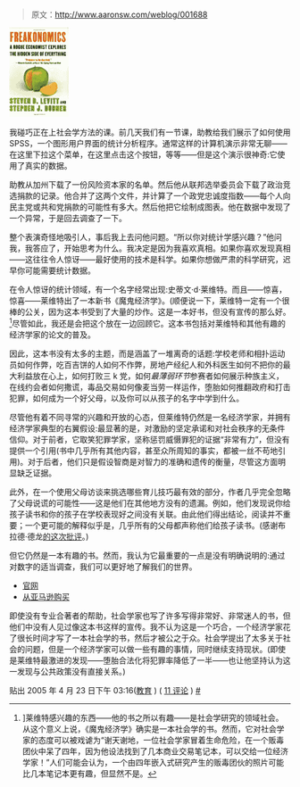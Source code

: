 # 

> 原文：<http://www.aaronsw.com/weblog/001688>

[![Book cover](img/be377378fe9dcfdd85d4ee5f4baedfaf.png)](http://images.amazon.cimg/P/006073132X.01._SCLZZZZZZZ_.jpg)

我碰巧正在上社会学方法的课。前几天我们有一节课，助教给我们展示了如何使用 SPSS，一个图形用户界面的统计分析程序。通常这样的计算机演示非常无聊——在这里下拉这个菜单，在这里点击这个按钮，等等——但是这个演示很神奇:它使用了真实的数据。

助教从加州下载了一份风险资本家的名单。然后他从联邦选举委员会下载了政治竞选捐款的记录。他合并了这两个文件，并计算了一个政党忠诚度指数——每个人向民主党或共和党捐款的可能性有多大。然后他把它绘制成图表。他在数据中发现了一个异常，于是回去调查了一下。

整个表演奇怪地吸引人，事后我上去问他问题。“所以你对统计学感兴趣？”他问我，我答应了，开始思考为什么。我决定是因为我喜欢真相。如果你喜欢发现真相——这往往令人惊讶——最好使用的技术是科学。如果你想做严肃的科学研究，迟早你可能需要统计数据。

在令人惊讶的统计领域，有一个名字经常出现:史蒂文·d·莱维特。而且——惊喜，惊喜——莱维特出了一本新书《魔鬼经济学》。(顺便说一下，莱维特一定有一个很棒的公关，因为这本书受到了大量的炒作。这是一本好书，但没有宣传的那么好。[^fn1]尽管如此，我还是会把这个放在一边回顾它。这本书包括对莱维特和其他有趣的经济学家的论文的普及。

因此，这本书没有太多的主题，而是涵盖了一堆离奇的话题:学校老师和相扑运动员如何作弊，吃百吉饼的人如何不作弊，房地产经纪人和外科医生如何不把你的最大利益放在心上，如何打败三 k 党，如何*最薄弱环节*参赛者如何展示种族主义，在线约会者如何撒谎，毒品交易如何像麦当劳一样运作，堕胎如何推翻政府和打击犯罪，如何成为一个好父母，以及你可以从孩子的名字中学到什么。

尽管他有着不同寻常的兴趣和开放的心态，但莱维特仍然是一名经济学家，并拥有经济学家典型的右翼假设:最显著的是，对激励的坚定承诺和对社会秩序的无条件信仰。对于前者，它取笑犯罪学家，坚称惩罚威慑罪犯的证据“非常有力”，但没有提供一个引用(书中几乎所有其他内容，甚至众所周知的事实，都被一丝不苟地引用)。对于后者，他们只是假设智商是对智力的准确和遗传的衡量，尽管这方面明显缺乏证据。

此外，在一个使用父母访谈来挑选哪些育儿技巧最有效的部分，作者几乎完全忽略了父母说谎的可能性——这是他们在其他地方没有的遗漏。例如，他们发现说你给孩子读书和你的孩子在学校表现好之间没有关联。由此他们得出结论，阅读并不重要；一个更可能的解释似乎是，几乎所有的父母都声称他们给孩子读书。(感谢布拉德·德龙[的这次批评](http://delong.typepad.com/sdj/2005/03/freakonomics.html)。)

但它仍然是一本有趣的书。然而，我认为它最重要的一点是没有明确说明的:通过对数字的适当调查，我们可以更好地了解我们的世界。

*   [官网](http://freakonomics.com/)
*   [从亚马逊购买](http://www.amazon.com/exec/obidos/ASIN/006073132X/coolbooks02/)

[^fn1]:]莱维特感兴趣的东西——他的书之所以有趣——是社会学研究的领域社会。从这个意义上说，《魔鬼经济学》确实是一本社会学的书。然而，它对社会学家的态度可以被戏谑为“谢天谢地，一位社会学家冒着生命危险，在一个贩毒团伙中呆了四年，因为他设法找到了几本商业交易笔记本，可以交给一位经济学家！”人们可能会认为，一个由四年嵌入式研究产生的贩毒团伙的照片可能比几本笔记本更有趣，但显然不是。

即使没有专业合著者的帮助，社会学家也写了许多写得非常好、非常迷人的书，但他们中没有人见过像这本书这样的宣传。我不认为这是一个巧合，一个经济学家花了很长时间才写了一本社会学的书，然后才被公之于众。社会学提出了太多关于社会的问题，但是一个经济学家可以做一些有趣的事情，同时继续支持现状。(即使是莱维特最激进的发现——堕胎合法化将犯罪率降低了一半——也让他坚持认为这一发现与公共政策没有直接关系。)

贴出 2005 年 4 月 23 日下午 03:16([教育](cat_education) ) ( [11 评论](#comments) ) [#](001688)

